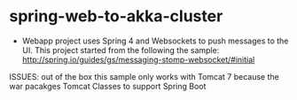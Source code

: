 spring-web-to-akka-cluster
==========================

- Webapp project uses Spring 4 and Websockets to push messages to the UI. 
This project started from the following the sample: http://spring.io/guides/gs/messaging-stomp-websocket/#initial

ISSUES: out of the box this sample only works with Tomcat 7 because the war pacakges Tomcat Classes to support Spring Boot 



